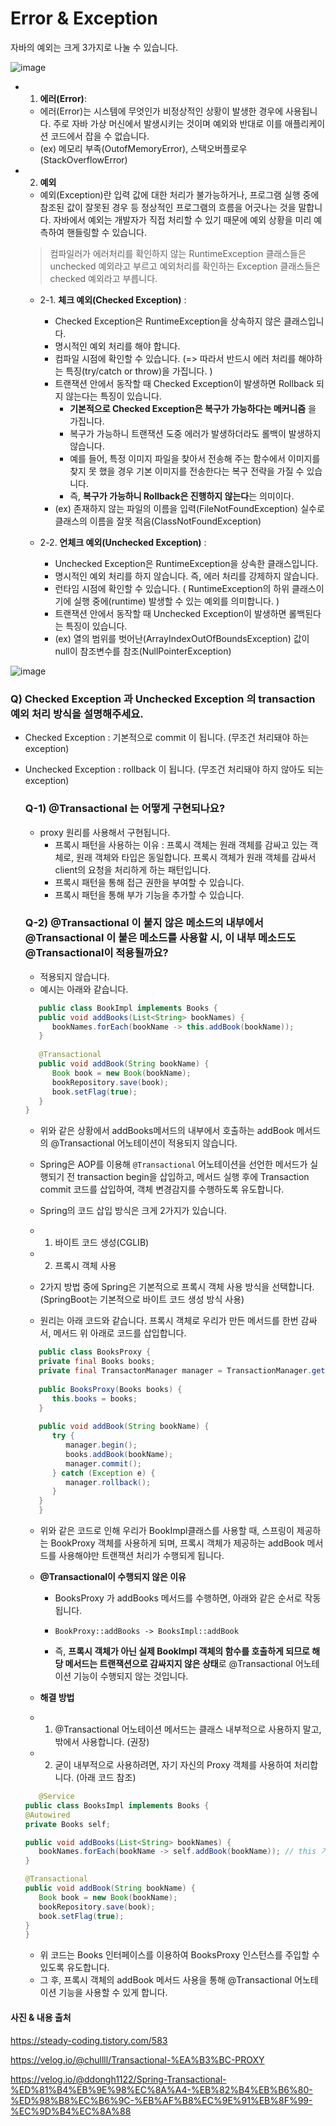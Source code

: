 # Error & Exception 
자바의 예외는 크게 3가지로 나눌 수 있습니다.

![image](https://user-images.githubusercontent.com/76711238/236800636-d2964fe2-27ff-4bb8-9e92-9639b266120f.png)

- 1. **에러(Error)**: 
   - 에러(Error)는 시스템에 무엇인가 비정상적인 상황이 발생한 경우에 사용됩니다. 주로 자바 가상 머신에서 발생시키는 것이며 예외와 반대로 이를 애플리케이션 코드에서 잡을 수 없습니다.
   - (ex) 메모리 부족(OutofMemoryError), 스택오버플로우(StackOverflowError)

- 2. **예외** 
   - 예외(Exception)란 입력 값에 대한 처리가 불가능하거나, 프로그램 실행 중에 참조된 값이 잘못된 경우 등 정상적인 프로그램의 흐름을 어긋나는 것을 말합니다. 자바에서 예외는 개발자가 직접 처리할 수 있기 때문에 예외 상황을 미리 예측하여 핸들링할 수 있습니다.

   > 컴파일러가 에러처리를 확인하지 않는 RuntimeException 클래스들은 unchecked 예외라고 부르고
예외처리를 확인하는 Exception 클래스들은 checked 예외라고 부릅니다.

   - 2-1. **체크 예외(Checked Exception)** : 
      - Checked Exception은 RuntimeException을 상속하지 않은 클래스입니다.
      - 명시적인 예외 처리를 해야 합니다. 
      - 컴파일 시점에 확인할 수 있습니다. (=> 따라서 반드시 에러 처리를 해야하는 특징(try/catch or throw)을 가집니다. )
      - 트랜잭션 안에서 동작할 때 Checked Exception이 발생하면 Rollback 되지 않는다는 특징이 있습니다.
         - **기본적으로 Checked Exception은 복구가 가능하다는 메커니즘** 을 가집니다. 
         - 복구가 가능하니 트랜잭션 도중 에러가 발생하더라도 롤백이 발생하지 않습니다.
         - 예를 들어, 특정 이미지 파일을 찾아서 전송해 주는 함수에서 이미지를 찾지 못 했을 경우 기본 이미지를 전송한다는 복구 전략을 가질 수 있습니다. 
         - 즉, **복구가 가능하니 Rollback은 진행하지 않는다**는 의미이다.
      - (ex) 존재하지 않는 파일의 이름을 입력(FileNotFoundException)
실수로 클래스의 이름을 잘못 적음(ClassNotFoundException)

   - 2-2. **언체크 예외(Unchecked Exception)** : 
      - Unchecked Exception은 RuntimeException을 상속한 클래스입니다.
      - 명시적인 예외 처리를 하지 않습니다. 즉, 에러 처리를 강제하지 않습니다. 
      - 런타임 시점에 확인할 수 있습니다. ( RuntimeException의 하위 클래스이기에 실행 중에(runtime) 발생할 수 있는 예외를 의미합니다. )
      - 트랜잭션 안에서 동작할 때 Unchecked Exception이 발생하면 롤백된다는 특징이 있습니다. 
      - (ex) 열의 범위를 벗어난(ArrayIndexOutOfBoundsException)
값이 null이 참조변수를 참조(NullPointerException)

![image](https://user-images.githubusercontent.com/76711238/236801670-80cb9e99-a32c-4571-96d5-f6260598eba6.png)


### Q) Checked Exception 과 Unchecked Exception 의 transaction 예외 처리 방식을 설명해주세요.
- Checked Exception : 기본적으로 commit 이 됩니다. (무조건 처리돼야 하는 exception)
- Unchecked Exception : rollback 이 됩니다. (무조건 처리돼야 하지 않아도 되는 exception)

   ### Q-1) @Transactional 는 어떻게 구현되나요?
   - proxy 원리를 사용해서 구현됩니다. 
      - 프록시 패턴을 사용하는 이유 : 프록시 객체는 원래 객체를 감싸고 있는 객체로, 원래 객체와 타입은 동일합니다. 프록시 객체가 원래 객체를 감싸서 client의 요청을 처리하게 하는 패턴입니다.
      - 프록시 패턴을 통해 접근 권한을 부여할 수 있습니다.
      - 프록시 패턴을 통해 부가 기능을 추가할 수 있습니다.
   ### Q-2) @Transactional 이 붙지 않은 메소드의 내부에서  @Transactional 이 붙은 메소드를 사용할 시, 이 내부 메소드도 @Transactional이 적용될까요?
   - 적용되지 않습니다. 
   - 예시는 아래와 같습니다. 

   ```java
      public class BookImpl implements Books {
      public void addBooks(List<String> bookNames) {
         bookNames.forEach(bookName -> this.addBook(bookName));
      }
      
      @Transactional
      public void addBook(String bookName) {
         Book book = new Book(bookName);
         bookRepository.save(book);
         book.setFlag(true);
      }
   }
   ```
   - 위와 같은 상황에서 addBooks메서드의 내부에서 호출하는 addBook 메서드의 @Transactional 어노테이션이 적용되지 않습니다. 

   - Spring은 AOP를 이용해 `@Transactional` 어노테이션을 선언한 메서드가 실행되기 전 transaction begin을 삽입하고, 메서드 실행 후에 Transaction commit 코드를 삽입하여, 객체 변경감지를 수행하도록 유도합니다.

   - Spring의 코드 삽입 방식은 크게 2가지가 있습니다.

   - 1) 바이트 코드 생성(CGLIB)
   - 2) 프록시 객체 사용
   - 2가지 방법 중에 Spring은 기본적으로 프록시 객체 사용 방식을 선택합니다. (SpringBoot는 기본적으로 바이트 코드 생성 방식 사용)

   - 원리는 아래 코드와 같습니다. 프록시 객체로 우리가 만든 메서드를 한번 감싸서, 메서드 위 아래로 코드를 삽입합니다.

   ```java
      public class BooksProxy {
      private final Books books;
      private final TransactonManager manager = TransactionManager.getInstance();
      
      public BooksProxy(Books books) {
         this.books = books;
      }
      
      public void addBook(String bookName) {
         try {
            manager.begin();
            books.addBook(bookName);
            manager.commit();
         } catch (Exception e) {
            manager.rollback();
         }
      }
      }
   ```
   - 위와 같은 코드로 인해 우리가 BookImpl클래스를 사용할 때, 스프링이 제공하는 BookProxy 객체를 사용하게 되며, 프록시 객체가 제공하는 addBook 메서드를 사용해야만 트랜잭션 처리가 수행되게 됩니다.

   - **@Transactional이 수행되지 않은 이유**
      - BooksProxy 가 addBooks 메서드를 수행하면, 아래와 같은 순서로 작동됩니다. 
      - `BookProxy::addBooks -> BooksImpl::addBook`

      - 즉, **프록시 객체가 아닌 실제 BookImpl 객체의 함수를 호출하게 되므로 해당 메서드는 트랜잭션으로 감싸지지 않은 상태**로 @Transactional 어노테이션 기능이 수행되지 않는 것입니다.

   - **해결 방법**
   - 1. @Transactional 어노테이션 메서드는 클래스 내부적으로 사용하지 말고, 밖에서 사용합니다. (권장)
   - 2. 굳이 내부적으로 사용하려면, 자기 자신의 Proxy 객체를 사용하여 처리합니다. (아래 코드 참조)   
   
   ```java
      @Service
   public class BooksImpl implements Books {
   @Autowired
   private Books self;
   
   public void addBooks(List<String> bookNames) {
      bookNames.forEach(bookName -> self.addBook(bookName)); // this 가 아닌 변수 self 로
   }
   
   @Transactional
   public void addBook(String bookName) {
      Book book = new Book(bookName);
      bookRepository.save(book);
      book.setFlag(true);
   }
   }
   ```
   - 위 코드는 Books 인터페이스를 이용하여 BooksProxy 인스턴스를 주입할 수 있도록 유도합니다.
   - 그 후, 프록시 객체의 addBook 메서드 사용을 통해 @Transactional 어노테이션 기능을 사용할 수 있게 합니다.

#### 사진 & 내용 출처

https://steady-coding.tistory.com/583

https://velog.io/@chullll/Transactional-%EA%B3%BC-PROXY

https://velog.io/@ddongh1122/Spring-Transactional-%ED%81%B4%EB%9E%98%EC%8A%A4-%EB%82%B4%EB%B6%80-%ED%98%B8%EC%B6%9C-%EB%AF%B8%EC%9E%91%EB%8F%99-%EC%9D%B4%EC%8A%88
